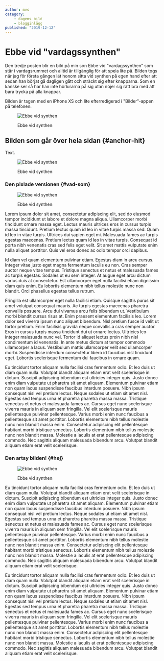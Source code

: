 ```yaml
---
author: mvs
category:
    - dagens bild
    - blogginlägg
published: "2019-12-12"
---
```

Ebbe vid "vardagssynthen"
==================================
Den tredje posten blir en bild på min son Ebbe vid "vardagssynthen" som står i vardagsrummet och alltid är tillgänglig för att spela lite på. Bilden togs när jag för första gången lät honom sitta vid synthen på egen hand efter att sedan han börjat gå dagligen gått och sträckt sig efter knapparna. Som en kanske ser så har han inte hörlurarna på sig utan nöjer sig rätt bra med att bara trycka på alla knappar.

Bilden är tagen med en iPhone XS och lite efterredigerad i "Bilder"-appen på telefonen.

<figure class="figure center">
    <img src="image/esynth_web.jpg?w=560" alt="Ebbe vid synthen">
    <figcaption>
        <p>Ebbe vid synthen</p>
    </figcaption>
</figure>

<!--more-->

Bilden som går över hela sidan {#anchor-hit}
-----------------------------------

Text.
<figure class="figure right">
    <img src="image/esynth_web.jpg?w=1500&crop=0,200,0,680" alt="Ebbe vid synthen">
    <figcaption>
        <p>Ebbe vid synthen</p>
    </figcaption>
</figure>  


### Den pixlade versionen {#vad-som}

<figure class="figure left">
    <img src="image/esynth_web.jpg?w=750&h=750&f=pixelate,20,20" alt="Ebbe vid synthen">
    <figcaption>
        <p>Ebbe vid synthen</p>
    </figcaption>
</figure>

Lorem ipsum dolor sit amet, consectetur adipiscing elit, sed do eiusmod tempor incididunt ut labore et dolore magna aliqua. Ullamcorper morbi tincidunt ornare massa eget. Lectus mauris ultrices eros in cursus turpis massa tincidunt. Pretium lectus quam id leo in vitae turpis massa sed. Quam id leo in vitae turpis. Ultrices dui sapien eget mi. Malesuada fames ac turpis egestas maecenas. Pretium lectus quam id leo in vitae turpis. Consequat id porta nibh venenatis cras sed felis eget velit. Sit amet mattis vulputate enim nulla aliquet porttitor. Quis vel eros donec ac odio tempor orci dapibus.

Id diam vel quam elementum pulvinar etiam. Egestas diam in arcu cursus. Integer vitae justo eget magna fermentum iaculis eu non. Cras semper auctor neque vitae tempus. Tristique senectus et netus et malesuada fames ac turpis egestas. Sodales ut eu sem integer. At augue eget arcu dictum varius duis at consectetur. Est ullamcorper eget nulla facilisi etiam dignissim diam quis enim. Eu lobortis elementum nibh tellus molestie nunc non blandit. Orci phasellus egestas tellus rutrum.

Fringilla est ullamcorper eget nulla facilisi etiam. Quisque sagittis purus sit amet volutpat consequat mauris. Ac turpis egestas maecenas pharetra convallis posuere. Arcu dui vivamus arcu felis bibendum ut. Vestibulum morbi blandit cursus risus at. Enim praesent elementum facilisis leo. Lorem dolor sed viverra ipsum nunc aliquet bibendum. Nisl pretium fusce id velit ut tortor pretium. Enim facilisis gravida neque convallis a cras semper auctor. Eros in cursus turpis massa tincidunt dui ut ornare lectus. Ultricies leo integer malesuada nunc vel. Tortor id aliquet lectus proin nibh nisl condimentum id venenatis. In ante metus dictum at tempor commodo ullamcorper a lacus. Vestibulum mattis ullamcorper velit sed ullamcorper morbi. Suspendisse interdum consectetur libero id faucibus nisl tincidunt eget. Lobortis scelerisque fermentum dui faucibus in ornare quam.

Eu tincidunt tortor aliquam nulla facilisi cras fermentum odio. Et leo duis ut diam quam nulla. Volutpat blandit aliquam etiam erat velit scelerisque in dictum. Suscipit adipiscing bibendum est ultricies integer quis. Justo donec enim diam vulputate ut pharetra sit amet aliquam. Elementum pulvinar etiam non quam lacus suspendisse faucibus interdum posuere. Nibh ipsum consequat nisl vel pretium lectus. Neque sodales ut etiam sit amet nisl. Egestas sed tempus urna et pharetra pharetra massa massa. Tristique senectus et netus et malesuada fames ac. Cursus eget nunc scelerisque viverra mauris in aliquam sem fringilla. Vel elit scelerisque mauris pellentesque pulvinar pellentesque. Varius morbi enim nunc faucibus a pellentesque sit amet porttitor. Lobortis elementum nibh tellus molestie nunc non blandit massa enim. Consectetur adipiscing elit pellentesque habitant morbi tristique senectus. Lobortis elementum nibh tellus molestie nunc non blandit massa. Molestie a iaculis at erat pellentesque adipiscing commodo. Nec sagittis aliquam malesuada bibendum arcu. Volutpat blandit aliquam etiam erat velit scelerisque.

### Den artsy bilden! {#hej}

<figure class="figure right">
    <img src="image/esynth_web.jpg?w=600&f=negate" alt="Ebbe vid synthen">
    <figcaption>
        <p>Ebbe vid synthen</p>
    </figcaption>
</figure>  

Eu tincidunt tortor aliquam nulla facilisi cras fermentum odio. Et leo duis ut diam quam nulla. Volutpat blandit aliquam etiam erat velit scelerisque in dictum. Suscipit adipiscing bibendum est ultricies integer quis. Justo donec enim diam vulputate ut pharetra sit amet aliquam. Elementum pulvinar etiam non quam lacus suspendisse faucibus interdum posuere. Nibh ipsum consequat nisl vel pretium lectus. Neque sodales ut etiam sit amet nisl. Egestas sed tempus urna et pharetra pharetra massa massa. Tristique senectus et netus et malesuada fames ac. Cursus eget nunc scelerisque viverra mauris in aliquam sem fringilla. Vel elit scelerisque mauris pellentesque pulvinar pellentesque. Varius morbi enim nunc faucibus a pellentesque sit amet porttitor. Lobortis elementum nibh tellus molestie nunc non blandit massa enim. Consectetur adipiscing elit pellentesque habitant morbi tristique senectus. Lobortis elementum nibh tellus molestie nunc non blandit massa. Molestie a iaculis at erat pellentesque adipiscing commodo. Nec sagittis aliquam malesuada bibendum arcu. Volutpat blandit aliquam etiam erat velit scelerisque.

Eu tincidunt tortor aliquam nulla facilisi cras fermentum odio. Et leo duis ut diam quam nulla. Volutpat blandit aliquam etiam erat velit scelerisque in dictum. Suscipit adipiscing bibendum est ultricies integer quis. Justo donec enim diam vulputate ut pharetra sit amet aliquam. Elementum pulvinar etiam non quam lacus suspendisse faucibus interdum posuere. Nibh ipsum consequat nisl vel pretium lectus. Neque sodales ut etiam sit amet nisl. Egestas sed tempus urna et pharetra pharetra massa massa. Tristique senectus et netus et malesuada fames ac. Cursus eget nunc scelerisque viverra mauris in aliquam sem fringilla. Vel elit scelerisque mauris pellentesque pulvinar pellentesque. Varius morbi enim nunc faucibus a pellentesque sit amet porttitor. Lobortis elementum nibh tellus molestie nunc non blandit massa enim. Consectetur adipiscing elit pellentesque habitant morbi tristique senectus. Lobortis elementum nibh tellus molestie nunc non blandit massa. Molestie a iaculis at erat pellentesque adipiscing commodo. Nec sagittis aliquam malesuada bibendum arcu. Volutpat blandit aliquam etiam erat velit scelerisque.
